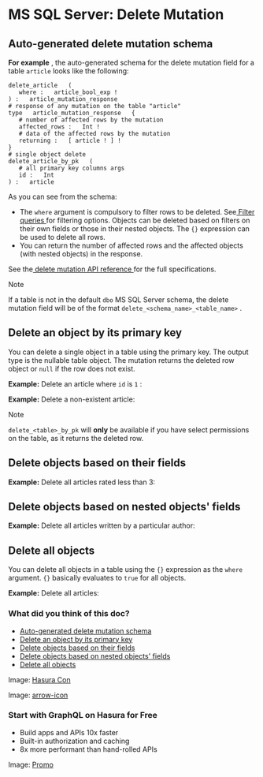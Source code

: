 # MS SQL Server: Delete Mutation

## Auto-generated delete mutation schema​

 **For example** , the auto-generated schema for the delete mutation field for a table `article` looks like the following:

```
delete_article   (
   where :   article_bool_exp !
) :   article_mutation_response
# response of any mutation on the table "article"
type   article_mutation_response   {
   # number of affected rows by the mutation
   affected_rows :   Int !
   # data of the affected rows by the mutation
   returning :   [ article ! ] !
}
# single object delete
delete_article_by_pk   (
   # all primary key columns args
   id :   Int
) :   article
```

As you can see from the schema:

- The `where` argument is compulsory to filter rows to be deleted. See[ Filter queries ](https://hasura.io/docs/latest/queries/postgres/filters/index/)for filtering options. Objects can be deleted based on filters
on their own fields or those in their nested objects. The `{}` expression can be used to delete all rows.
- You can return the number of affected rows and the affected objects (with nested objects) in the response.


See the[ delete mutation API reference ](https://hasura.io/docs/latest/api-reference/graphql-api/mutation/#delete-syntax)for the full
specifications.

Note

If a table is not in the default `dbo` MS SQL Server schema, the delete mutation field will be of the format `delete_<schema_name>_<table_name>` .

## Delete an object by its primary key​

You can delete a single object in a table using the primary key. The output type is the nullable table object. The
mutation returns the deleted row object or `null` if the row does not exist.

 **Example:** Delete an article where `id` is `1` :

 **Example:** Delete a non-existent article:

Note

 `delete_<table>_by_pk` will **only** be available if you have select permissions on the table, as it returns the deleted
row.

## Delete objects based on their fields​

 **Example:** Delete all articles rated less than 3:

## Delete objects based on nested objects' fields​

 **Example:** Delete all articles written by a particular author:

## Delete all objects​

You can delete all objects in a table using the `{}` expression as the `where` argument. `{}` basically evaluates to `true` for all objects.

 **Example:** Delete all articles:

### What did you think of this doc?

- [ Auto-generated delete mutation schema ](https://hasura.io/docs/latest/mutations/ms-sql-server/delete/#auto-generated-delete-mutation-schema)
- [ Delete an object by its primary key ](https://hasura.io/docs/latest/mutations/ms-sql-server/delete/#delete-an-object-by-its-primary-key)
- [ Delete objects based on their fields ](https://hasura.io/docs/latest/mutations/ms-sql-server/delete/#delete-objects-based-on-their-fields)
- [ Delete objects based on nested objects' fields ](https://hasura.io/docs/latest/mutations/ms-sql-server/delete/#delete-objects-based-on-nested-objects-fields)
- [ Delete all objects ](https://hasura.io/docs/latest/mutations/ms-sql-server/delete/#delete-all-objects)


Image: [ Hasura Con ](https://res.cloudinary.com/dh8fp23nd/image/upload/v1686154570/hasura-con-2023/has-con-light-date_r2a2ud.png)

Image: [ arrow-icon ](https://res.cloudinary.com/dh8fp23nd/image/upload/v1683723549/main-web/chevron-right_ldbi7d.png)

### Start with GraphQL on Hasura for Free

- Build apps and APIs 10x faster
- Built-in authorization and caching
- 8x more performant than hand-rolled APIs


Image: [ Promo ](https://hasura.io/docs/assets/images/hasura-free-ff60e409244e0ea12b5a3045d1a9096b.png)
